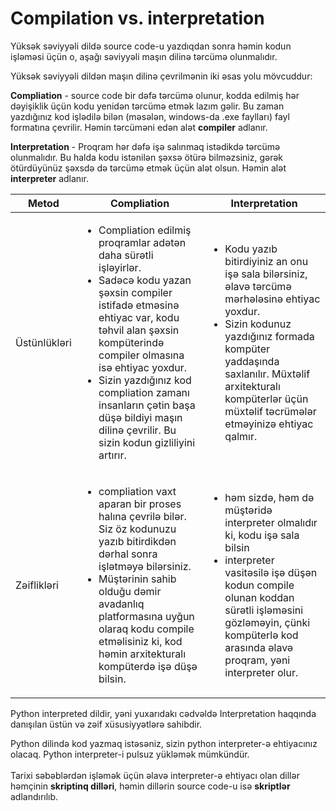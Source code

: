 # Compilation vs. interpretation

Yüksək səviyyəli dildə source code-u yazdıqdan sonra həmin kodun işləməsi üçün o, aşağı səviyyəli maşın dilinə tərcümə olunmalıdır.

Yüksək səviyyəli dildən maşın dilinə çevrilmənin iki əsas yolu mövcuddur:

**Compliation** - source code bir dəfə tərcümə olunur, kodda edilmiş hər dəyişiklik üçün kodu yenidən tərcümə etmək lazım gəlir. Bu zaman yazdığınız kod işlədilə bilən (məsələn, windows-da .exe faylları) fayl formatına çevrilir. Həmin tərcüməni edən alət **compiler** adlanır.

**Interpretation** - Proqram hər dəfə işə salınmaq istədikdə tərcümə olunmalıdır. Bu halda kodu istənilən şəxsə ötürə bilməzsiniz, gərək ötürdüyünüz şəxsdə də tərcümə etmək üçün alət olsun. Həmin alət **interpreter** adlanır.



| Metod        | Compliation                                                                                                                                                                                                                                                                                                                                                                    | Interpretation                                                                                                                                                                                                                                                                        |
| ------------ | ------------------------------------------------------------------------------------------------------------------------------------------------------------------------------------------------------------------------------------------------------------------------------------------------------------------------------------------------------------------------------ | ------------------------------------------------------------------------------------------------------------------------------------------------------------------------------------------------------------------------------------------------------------------------------------- |
| Üstünlükləri | <ul><li>Compliation edilmiş proqramlar adətən daha sürətli işləyirlər.</li><li>Sadəcə kodu yazan şəxsin compiler istifadə etməsinə ehtiyac var, kodu təhvil alan şəxsin kompüterində compiler olmasına isə ehtiyac yoxdur.</li><li>Sizin yazdığınız kod compliation zamanı insanların çətin başa düşə bildiyi maşın dilinə çevrilir. Bu sizin kodun gizliliyini artırır.</li></ul> | <ul><li>Kodu yazıb bitirdiyiniz an onu işə sala bilərsiniz, əlavə tərcümə mərhələsinə ehtiyac yoxdur.</li><li>Sizin kodunuz yazdığınız formada kompüter yaddaşında saxlanılır. Müxtəlif arxitekturalı kompüterlər üçün müxtəlif təcrümələr etməyinizə ehtiyac qalmır.</li></ul> |
| Zəiflikləri  | <ul><li>compliation vaxt aparan bir proses halına çevrilə bilər. Siz öz kodunuzu yazıb bitirdikdən dərhal sonra işlətməyə bilərsiniz.</li><li>Müştərinin sahib olduğu dəmir avadanlıq platformasına uyğun olaraq kodu compile etməlisiniz ki, kod həmin arxitekturalı kompüterdə işə düşə bilsin.</li></ul>                                                                    | <ul><li>həm sizdə, həm də müştəridə interpreter olmalıdır ki, kodu işə sala bilsin</li><li>interpreter vasitəsilə işə düşən kodun compile olunan koddan sürətli işləməsini gözləməyin, çünki kompüterlə kod arasında əlavə proqram, yəni interpreter olur.</li></ul>                  |



Python interpreted dildir, yəni yuxarıdakı cədvəldə Interpretation haqqında danışılan üstün və zəif xüsusiyyətlərə sahibdir.

Python dilində kod yazmaq istəsəniz, sizin python interpreter-ə ehtiyacınız olacaq. Python interpreter-i pulsuz yükləmək mümkündür.\
\
Tarixi səbəblərdən işləmək üçün əlavə interpreter-ə ehtiyacı olan dillər həmçinin **skriptinq dilləri**, həmin dillərin source code-u isə **skriptlər** adlandırılıb.
